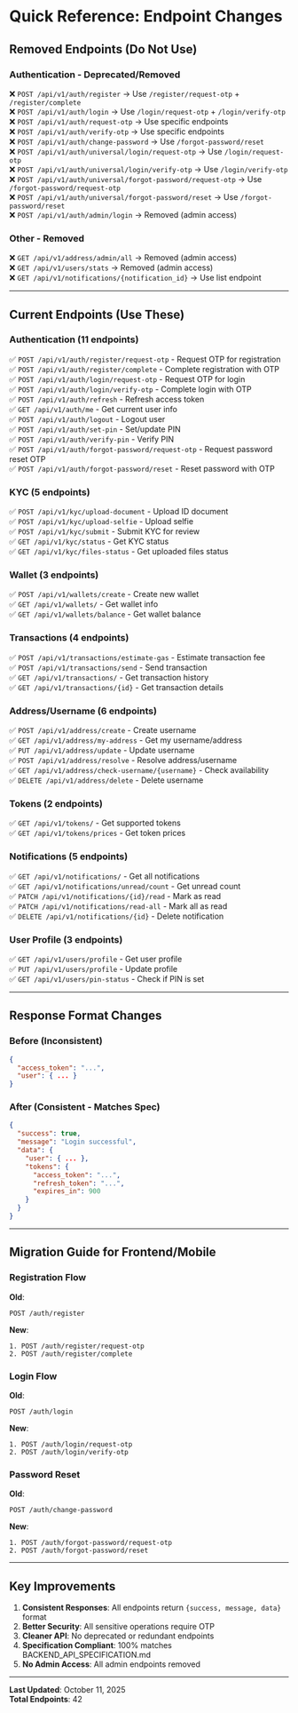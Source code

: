# Quick Reference: Endpoint Changes

## Removed Endpoints (Do Not Use)

### Authentication - Deprecated/Removed
❌ `POST /api/v1/auth/register` → Use `/register/request-otp` + `/register/complete`  
❌ `POST /api/v1/auth/login` → Use `/login/request-otp` + `/login/verify-otp`  
❌ `POST /api/v1/auth/request-otp` → Use specific endpoints  
❌ `POST /api/v1/auth/verify-otp` → Use specific endpoints  
❌ `POST /api/v1/auth/change-password` → Use `/forgot-password/reset`  
❌ `POST /api/v1/auth/universal/login/request-otp` → Use `/login/request-otp`  
❌ `POST /api/v1/auth/universal/login/verify-otp` → Use `/login/verify-otp`  
❌ `POST /api/v1/auth/universal/forgot-password/request-otp` → Use `/forgot-password/request-otp`  
❌ `POST /api/v1/auth/universal/forgot-password/reset` → Use `/forgot-password/reset`  
❌ `POST /api/v1/auth/admin/login` → Removed (admin access)

### Other - Removed
❌ `GET /api/v1/address/admin/all` → Removed (admin access)  
❌ `GET /api/v1/users/stats` → Removed (admin access)  
❌ `GET /api/v1/notifications/{notification_id}` → Use list endpoint

---

## Current Endpoints (Use These)

### Authentication (11 endpoints)
✅ `POST /api/v1/auth/register/request-otp` - Request OTP for registration  
✅ `POST /api/v1/auth/register/complete` - Complete registration with OTP  
✅ `POST /api/v1/auth/login/request-otp` - Request OTP for login  
✅ `POST /api/v1/auth/login/verify-otp` - Complete login with OTP  
✅ `POST /api/v1/auth/refresh` - Refresh access token  
✅ `GET /api/v1/auth/me` - Get current user info  
✅ `POST /api/v1/auth/logout` - Logout user  
✅ `POST /api/v1/auth/set-pin` - Set/update PIN  
✅ `POST /api/v1/auth/verify-pin` - Verify PIN  
✅ `POST /api/v1/auth/forgot-password/request-otp` - Request password reset OTP  
✅ `POST /api/v1/auth/forgot-password/reset` - Reset password with OTP

### KYC (5 endpoints)
✅ `POST /api/v1/kyc/upload-document` - Upload ID document  
✅ `POST /api/v1/kyc/upload-selfie` - Upload selfie  
✅ `POST /api/v1/kyc/submit` - Submit KYC for review  
✅ `GET /api/v1/kyc/status` - Get KYC status  
✅ `GET /api/v1/kyc/files-status` - Get uploaded files status

### Wallet (3 endpoints)
✅ `POST /api/v1/wallets/create` - Create new wallet  
✅ `GET /api/v1/wallets/` - Get wallet info  
✅ `GET /api/v1/wallets/balance` - Get wallet balance

### Transactions (4 endpoints)
✅ `POST /api/v1/transactions/estimate-gas` - Estimate transaction fee  
✅ `POST /api/v1/transactions/send` - Send transaction  
✅ `GET /api/v1/transactions/` - Get transaction history  
✅ `GET /api/v1/transactions/{id}` - Get transaction details

### Address/Username (6 endpoints)
✅ `POST /api/v1/address/create` - Create username  
✅ `GET /api/v1/address/my-address` - Get my username/address  
✅ `PUT /api/v1/address/update` - Update username  
✅ `POST /api/v1/address/resolve` - Resolve address/username  
✅ `GET /api/v1/address/check-username/{username}` - Check availability  
✅ `DELETE /api/v1/address/delete` - Delete username

### Tokens (2 endpoints)
✅ `GET /api/v1/tokens/` - Get supported tokens  
✅ `GET /api/v1/tokens/prices` - Get token prices

### Notifications (5 endpoints)
✅ `GET /api/v1/notifications/` - Get all notifications  
✅ `GET /api/v1/notifications/unread/count` - Get unread count  
✅ `PATCH /api/v1/notifications/{id}/read` - Mark as read  
✅ `PATCH /api/v1/notifications/read-all` - Mark all as read  
✅ `DELETE /api/v1/notifications/{id}` - Delete notification

### User Profile (3 endpoints)
✅ `GET /api/v1/users/profile` - Get user profile  
✅ `PUT /api/v1/users/profile` - Update profile  
✅ `GET /api/v1/users/pin-status` - Check if PIN is set

---

## Response Format Changes

### Before (Inconsistent)
```json
{
  "access_token": "...",
  "user": { ... }
}
```

### After (Consistent - Matches Spec)
```json
{
  "success": true,
  "message": "Login successful",
  "data": {
    "user": { ... },
    "tokens": {
      "access_token": "...",
      "refresh_token": "...",
      "expires_in": 900
    }
  }
}
```

---

## Migration Guide for Frontend/Mobile

### Registration Flow
**Old**:
```
POST /auth/register
```

**New**:
```
1. POST /auth/register/request-otp
2. POST /auth/register/complete
```

### Login Flow
**Old**:
```
POST /auth/login
```

**New**:
```
1. POST /auth/login/request-otp
2. POST /auth/login/verify-otp
```

### Password Reset
**Old**:
```
POST /auth/change-password
```

**New**:
```
1. POST /auth/forgot-password/request-otp
2. POST /auth/forgot-password/reset
```

---

## Key Improvements

1. **Consistent Responses**: All endpoints return `{success, message, data}` format
2. **Better Security**: All sensitive operations require OTP
3. **Cleaner API**: No deprecated or redundant endpoints
4. **Specification Compliant**: 100% matches BACKEND_API_SPECIFICATION.md
5. **No Admin Access**: All admin endpoints removed

---

**Last Updated**: October 11, 2025  
**Total Endpoints**: 42
